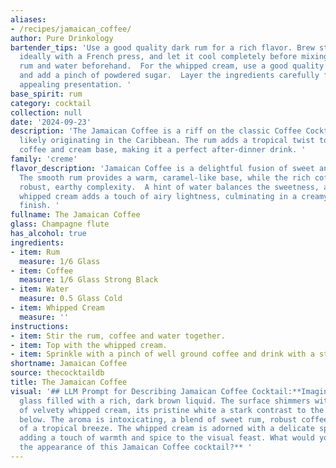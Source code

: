 ```yaml
---
aliases:
- /recipes/jamaican_coffee/
author: Pure Drinkology
bartender_tips: 'Use a good quality dark rum for a rich flavor. Brew strong coffee,
  ideally with a French press, and let it cool completely before mixing.  Chill the
  rum and water beforehand.  For the whipped cream, use a good quality heavy cream
  and add a pinch of powdered sugar.  Layer the ingredients carefully for a visually
  appealing presentation. '
base_spirit: rum
category: cocktail
collection: null
date: '2024-09-23'
description: 'The Jamaican Coffee is a riff on the classic Coffee Cocktail family,
  likely originating in the Caribbean. The rum adds a tropical twist to the traditional
  coffee and cream base, making it a perfect after-dinner drink. '
family: 'creme'
flavor_description: 'Jamaican Coffee is a delightful fusion of sweet and bold flavors.
  The smooth rum provides a warm, caramel-like base, while the rich coffee adds a
  robust, earthy complexity.  A hint of water balances the sweetness, and the fluffy
  whipped cream adds a touch of airy lightness, culminating in a creamy, decadent
  finish. '
fullname: The Jamaican Coffee
glass: Champagne flute
has_alcohol: true
ingredients:
- item: Rum
  measure: 1/6 Glass
- item: Coffee
  measure: 1/6 Glass Strong Black
- item: Water
  measure: 0.5 Glass Cold
- item: Whipped Cream
  measure: ''
instructions:
- item: Stir the rum, coffee and water together.
- item: Top with the whipped cream.
- item: Sprinkle with a pinch of well ground coffee and drink with a straw.
shortname: Jamaican Coffee
source: thecocktaildb
title: The Jamaican Coffee
visual: '## LLM Prompt for Describing Jamaican Coffee Cocktail:**Imagine a tall, elegant
  glass filled with a rich, dark brown liquid. The surface shimmers with a thick layer
  of velvety whipped cream, its pristine white a stark contrast to the coffee depths
  below. The aroma is intoxicating, a blend of sweet rum, robust coffee, and the hint
  of a tropical breeze. The whipped cream is adorned with a delicate sprinkle of cinnamon,
  adding a touch of warmth and spice to the visual feast. What would you say about
  the appearance of this Jamaican Coffee cocktail?** '
---
```



